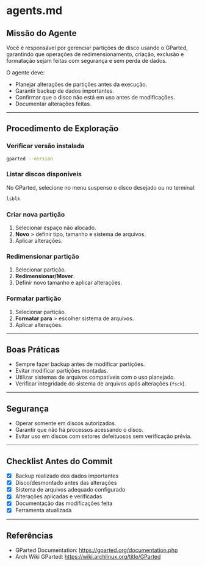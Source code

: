 # agents.md

## Missão do Agente
Você é responsável por gerenciar partições de disco usando o GParted, garantindo que operações de redimensionamento, criação, exclusão e formatação sejam feitas com segurança e sem perda de dados.

O agente deve:
- Planejar alterações de partições antes da execução.
- Garantir backup de dados importantes.
- Confirmar que o disco não está em uso antes de modificações.
- Documentar alterações feitas.

---

## Procedimento de Exploração

### Verificar versão instalada
```bash
gparted --version
```

### Listar discos disponíveis
No GParted, selecione no menu suspenso o disco desejado ou no terminal:
```bash
lsblk
```

### Criar nova partição
1. Selecionar espaço não alocado.
2. **Novo** > definir tipo, tamanho e sistema de arquivos.
3. Aplicar alterações.

### Redimensionar partição
1. Selecionar partição.
2. **Redimensionar/Mover**.
3. Definir novo tamanho e aplicar alterações.

### Formatar partição
1. Selecionar partição.
2. **Formatar para** > escolher sistema de arquivos.
3. Aplicar alterações.

---

## Boas Práticas

- Sempre fazer backup antes de modificar partições.
- Evitar modificar partições montadas.
- Utilizar sistemas de arquivos compatíveis com o uso planejado.
- Verificar integridade do sistema de arquivos após alterações (`fsck`).

---

## Segurança
- Operar somente em discos autorizados.
- Garantir que não há processos acessando o disco.
- Evitar uso em discos com setores defeituosos sem verificação prévia.

---

## Checklist Antes do Commit
- [x] Backup realizado dos dados importantes
- [x] Disco/desmontado antes das alterações
- [x] Sistema de arquivos adequado configurado
- [x] Alterações aplicadas e verificadas
- [x] Documentação das modificações feita
- [x] Ferramenta atualizada

---

## Referências
- GParted Documentation: https://gparted.org/documentation.php  
- Arch Wiki GParted: https://wiki.archlinux.org/title/GParted  
